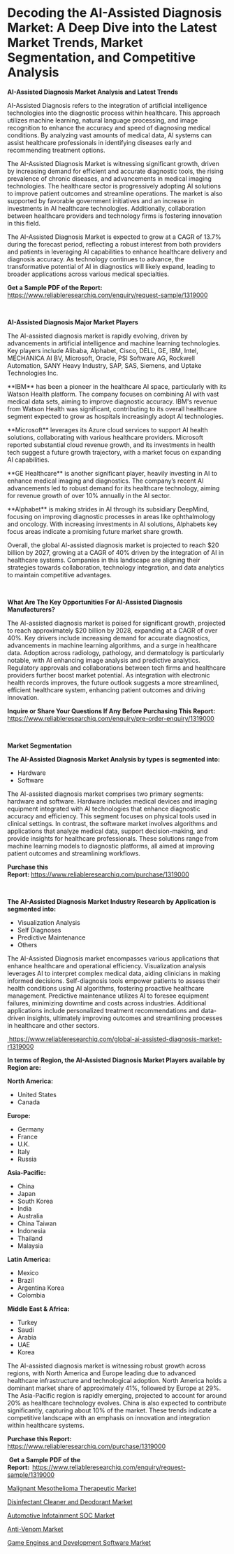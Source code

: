 <p><h1>Decoding the AI-Assisted Diagnosis Market: A Deep Dive into the Latest Market Trends, Market Segmentation, and Competitive Analysis</h1></p><p><strong>AI-Assisted Diagnosis Market Analysis and Latest Trends</strong></p>
<p><p>AI-Assisted Diagnosis refers to the integration of artificial intelligence technologies into the diagnostic process within healthcare. This approach utilizes machine learning, natural language processing, and image recognition to enhance the accuracy and speed of diagnosing medical conditions. By analyzing vast amounts of medical data, AI systems can assist healthcare professionals in identifying diseases early and recommending treatment options.</p><p>The AI-Assisted Diagnosis Market is witnessing significant growth, driven by increasing demand for efficient and accurate diagnostic tools, the rising prevalence of chronic diseases, and advancements in medical imaging technologies. The healthcare sector is progressively adopting AI solutions to improve patient outcomes and streamline operations. The market is also supported by favorable government initiatives and an increase in investments in AI healthcare technologies. Additionally, collaboration between healthcare providers and technology firms is fostering innovation in this field.</p><p>The AI-Assisted Diagnosis Market is expected to grow at a CAGR of 13.7% during the forecast period, reflecting a robust interest from both providers and patients in leveraging AI capabilities to enhance healthcare delivery and diagnosis accuracy. As technology continues to advance, the transformative potential of AI in diagnostics will likely expand, leading to broader applications across various medical specialties.</p></p>
<p><strong>Get a Sample PDF of the Report:&nbsp;</strong> <a href="https://www.reliableresearchiq.com/enquiry/request-sample/1319000?utm_campaign=1123&utm_medium=2&utm_source=Github&utm_content=ia&utm_term=29032025&utm_id=ai-assisted-diagnosis">https://www.reliableresearchiq.com/enquiry/request-sample/1319000</a></p>
<p>&nbsp;</p>
<p><strong>AI-Assisted Diagnosis Major Market Players</strong></p>
<p><p>The AI-assisted diagnosis market is rapidly evolving, driven by advancements in artificial intelligence and machine learning technologies. Key players include Alibaba, Alphabet, Cisco, DELL, GE, IBM, Intel, MECHANICA AI BV, Microsoft, Oracle, PSI Software AG, Rockwell Automation, SANY Heavy Industry, SAP, SAS, Siemens, and Uptake Technologies Inc.</p><p>**IBM** has been a pioneer in the healthcare AI space, particularly with its Watson Health platform. The company focuses on combining AI with vast medical data sets, aiming to improve diagnostic accuracy. IBM's revenue from Watson Health was significant, contributing to its overall healthcare segment expected to grow as hospitals increasingly adopt AI technologies.</p><p>**Microsoft** leverages its Azure cloud services to support AI health solutions, collaborating with various healthcare providers. Microsoft reported substantial cloud revenue growth, and its investments in health tech suggest a future growth trajectory, with a market focus on expanding AI capabilities.</p><p>**GE Healthcare** is another significant player, heavily investing in AI to enhance medical imaging and diagnostics. The company’s recent AI advancements led to robust demand for its healthcare technology, aiming for revenue growth of over 10% annually in the AI sector.</p><p>**Alphabet** is making strides in AI through its subsidiary DeepMind, focusing on improving diagnostic processes in areas like ophthalmology and oncology. With increasing investments in AI solutions, Alphabets key focus areas indicate a promising future market share growth.</p><p>Overall, the global AI-assisted diagnosis market is projected to reach $20 billion by 2027, growing at a CAGR of 40% driven by the integration of AI in healthcare systems. Companies in this landscape are aligning their strategies towards collaboration, technology integration, and data analytics to maintain competitive advantages.</p></p>
<p>&nbsp;</p>
<p><strong>What Are The Key Opportunities For AI-Assisted Diagnosis Manufacturers?</strong></p>
<p><p>The AI-assisted diagnosis market is poised for significant growth, projected to reach approximately $20 billion by 2028, expanding at a CAGR of over 40%. Key drivers include increasing demand for accurate diagnostics, advancements in machine learning algorithms, and a surge in healthcare data. Adoption across radiology, pathology, and dermatology is particularly notable, with AI enhancing image analysis and predictive analytics. Regulatory approvals and collaborations between tech firms and healthcare providers further boost market potential. As integration with electronic health records improves, the future outlook suggests a more streamlined, efficient healthcare system, enhancing patient outcomes and driving innovation.</p></p>
<p><strong>Inquire or Share Your Questions If Any Before Purchasing This Report:</strong> <a href="https://www.reliableresearchiq.com/enquiry/pre-order-enquiry/1319000?utm_campaign=1123&utm_medium=2&utm_source=Github&utm_content=ia&utm_term=29032025&utm_id=ai-assisted-diagnosis">https://www.reliableresearchiq.com/enquiry/pre-order-enquiry/1319000</a></p>
<p>&nbsp;</p>
<p><strong>Market Segmentation</strong></p>
<p><strong>The AI-Assisted Diagnosis Market Analysis by types is segmented into:</strong></p>
<p><ul><li>Hardware</li><li>Software</li></ul></p>
<p><p>The AI-assisted diagnosis market comprises two primary segments: hardware and software. Hardware includes medical devices and imaging equipment integrated with AI technologies that enhance diagnostic accuracy and efficiency. This segment focuses on physical tools used in clinical settings. In contrast, the software market involves algorithms and applications that analyze medical data, support decision-making, and provide insights for healthcare professionals. These solutions range from machine learning models to diagnostic platforms, all aimed at improving patient outcomes and streamlining workflows.</p></p>
<p><strong>Purchase this Report:&nbsp;</strong><a href="https://www.reliableresearchiq.com/purchase/1319000?utm_campaign=1123&utm_medium=2&utm_source=Github&utm_content=ia&utm_term=29032025&utm_id=ai-assisted-diagnosis">https://www.reliableresearchiq.com/purchase/1319000</a></p>
<p>&nbsp;</p>
<p><strong>The AI-Assisted Diagnosis Market Industry Research by Application is segmented into:</strong></p>
<p><ul><li>Visualization Analysis</li><li>Self Diagnoses</li><li>Predictive Maintenance</li><li>Others</li></ul></p>
<p><p>The AI-Assisted Diagnosis market encompasses various applications that enhance healthcare and operational efficiency. Visualization analysis leverages AI to interpret complex medical data, aiding clinicians in making informed decisions. Self-diagnosis tools empower patients to assess their health conditions using AI algorithms, fostering proactive healthcare management. Predictive maintenance utilizes AI to foresee equipment failures, minimizing downtime and costs across industries. Additional applications include personalized treatment recommendations and data-driven insights, ultimately improving outcomes and streamlining processes in healthcare and other sectors.</p></p>
<p><a href="https://www.reliableresearchiq.com/global-ai-assisted-diagnosis-market-r1319000?utm_campaign=1123&utm_medium=2&utm_source=Github&utm_content=ia&utm_term=29032025&utm_id=ai-assisted-diagnosis">&nbsp;https://www.reliableresearchiq.com/global-ai-assisted-diagnosis-market-r1319000</a></p>
<p><strong>In terms of Region, the AI-Assisted Diagnosis Market Players available by Region are:</strong></p>
<p>
    <p> <strong> North America: </strong>
        <ul>
            <li>United States</li>
            <li>Canada</li>
        </ul>
        </p> 
    <p> <strong> Europe: </strong>
        <ul>
            <li>Germany</li>
            <li>France</li>
            <li>U.K.</li>
            <li>Italy</li>
            <li>Russia</li>
        </ul>
        </p> 
    <p> <strong> Asia-Pacific: </strong>
        <ul>
            <li>China</li>
            <li>Japan</li>
            <li>South Korea</li>
            <li>India</li>
            <li>Australia</li>
            <li>China Taiwan</li>
            <li>Indonesia</li>
            <li>Thailand</li>
            <li>Malaysia</li>
        </ul>
        </p> 
    <p> <strong> Latin America: </strong>
        <ul>
            <li>Mexico</li>
            <li>Brazil</li>
            <li>Argentina Korea</li>
            <li>Colombia</li>
        </ul>
        </p> 
    <p> <strong> Middle East & Africa: </strong>
        <ul>
            <li>Turkey</li>
            <li>Saudi</li>
            <li>Arabia</li>
            <li>UAE</li>
            <li>Korea</li>
        </ul>
    </p>
    </p>
<p><p>The AI-assisted diagnosis market is witnessing robust growth across regions, with North America and Europe leading due to advanced healthcare infrastructure and technological adoption. North America holds a dominant market share of approximately 41%, followed by Europe at 29%. The Asia-Pacific region is rapidly emerging, projected to account for around 20% as healthcare technology evolves. China is also expected to contribute significantly, capturing about 10% of the market. These trends indicate a competitive landscape with an emphasis on innovation and integration within healthcare systems.</p></p>
<p><strong>Purchase this Report: </strong><a href="https://www.reliableresearchiq.com/purchase/1319000?utm_campaign=1123&utm_medium=2&utm_source=Github&utm_content=ia&utm_term=29032025&utm_id=ai-assisted-diagnosis">https://www.reliableresearchiq.com/purchase/1319000</a></p>
<p>&nbsp;<strong>Get a Sample PDF of the Report:&nbsp;&nbsp;</strong><a href="https://www.reliableresearchiq.com/enquiry/request-sample/1319000?utm_campaign=1123&utm_medium=2&utm_source=Github&utm_content=ia&utm_term=29032025&utm_id=ai-assisted-diagnosis">https://www.reliableresearchiq.com/enquiry/request-sample/1319000</a></p>
<p><strong></strong></p>
<p><p><a href="https://github.com/puttslukis59/Market-Research-Report-List-1/blob/main/malignant-mesothelioma-therapeutic-market.md?utm_campaign=1123&utm_medium=2&utm_source=Github&utm_content=ia&utm_term=29032025&utm_id=ai-assisted-diagnosis">Malignant Mesothelioma Therapeutic Market</a></p><p><a href="https://github.com/clemmheisefy/Market-Research-Report-List-1/blob/main/disinfectant-cleaner-and-deodorant-market.md?utm_campaign=1123&utm_medium=2&utm_source=Github&utm_content=ia&utm_term=29032025&utm_id=ai-assisted-diagnosis">Disinfectant Cleaner and Deodorant Market</a></p><p><a href="https://github.com/laverkyllozc/Market-Research-Report-List-1/blob/main/automotive-infotainment-soc-market.md?utm_campaign=1123&utm_medium=2&utm_source=Github&utm_content=ia&utm_term=29032025&utm_id=ai-assisted-diagnosis">Automotive Infotainment SOC Market</a></p><p><a href="https://github.com/foddekampo/Market-Research-Report-List-1/blob/main/anti-venom-market.md?utm_campaign=1123&utm_medium=2&utm_source=Github&utm_content=ia&utm_term=29032025&utm_id=ai-assisted-diagnosis">Anti-Venom Market</a></p><p><a href="https://github.com/furnoirons9e/Market-Research-Report-List-1/blob/main/game-engines-and-development-software-market.md?utm_campaign=1123&utm_medium=2&utm_source=Github&utm_content=ia&utm_term=29032025&utm_id=ai-assisted-diagnosis">Game Engines and Development Software Market</a></p></p>
